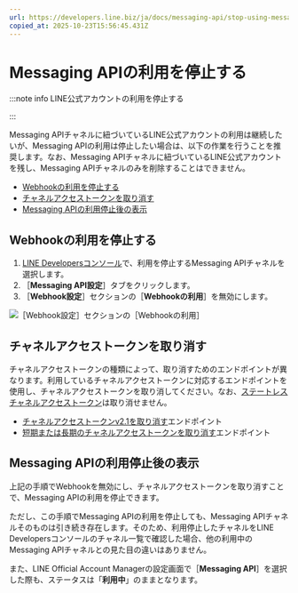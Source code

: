 ```yaml
---
url: https://developers.line.biz/ja/docs/messaging-api/stop-using-messaging-api/
copied_at: 2025-10-23T15:56:45.431Z
---
```

# Messaging APIの利用を停止する

:::note info
LINE公式アカウントの利用を停止する

:::

Messaging APIチャネルに紐づいているLINE公式アカウントの利用は継続したいが、Messaging APIの利用は停止したい場合は、以下の作業を行うことを推奨します。なお、Messaging APIチャネルに紐づいているLINE公式アカウントを残し、Messaging APIチャネルのみを削除することはできません。

*   [Webhookの利用を停止する](#disable-use-webhook)
*   [チャネルアクセストークンを取り消す](#revoke-channel-access-token)
*   [Messaging APIの利用停止後の表示](#display-after-stopping-use-of-the-messaging-api)

## Webhookの利用を停止する

1.  [LINE Developersコンソール](https://developers.line.biz/console/)で、利用を停止するMessaging APIチャネルを選択します。
2.  ［**Messaging API設定**］タブをクリックします。
3.  ［**Webhook設定**］セクションの［**Webhookの利用**］を無効にします。

![［Webhook設定］セクションの［Webhookの利用］](https://developers.line.biz/media/messaging-api/stop-using-messaging-api/disable-use-webhook-ja.png)

## チャネルアクセストークンを取り消す

チャネルアクセストークンの種類によって、取り消すためのエンドポイントが異なります。利用しているチャネルアクセストークンに対応するエンドポイントを使用し、チャネルアクセストークンを取り消してください。なお、[ステートレスチャネルアクセストークン](https://developers.line.biz/ja/docs/basics/channel-access-token/#stateless-channel-access-token)は取り消せません。

*   [チャネルアクセストークンv2.1を取り消す](https://developers.line.biz/ja/reference/messaging-api/#revoke-channel-access-token-v2-1)エンドポイント
*   [短期または長期のチャネルアクセストークンを取り消す](https://developers.line.biz/ja/reference/messaging-api/#revoke-longlived-or-shortlived-channel-access-token)エンドポイント

## Messaging APIの利用停止後の表示

上記の手順でWebhookを無効にし、チャネルアクセストークンを取り消すことで、Messaging APIの利用を停止できます。

ただし、この手順でMessaging APIの利用を停止しても、Messaging APIチャネルそのものは引き続き存在します。そのため、利用停止したチャネルをLINE Developersコンソールのチャネル一覧で確認した場合、他の利用中のMessaging APIチャネルとの見た目の違いはありません。

また、LINE Official Account Managerの設定画面で［**Messaging API**］を選択した際も、ステータスは「**利用中**」のままとなります。